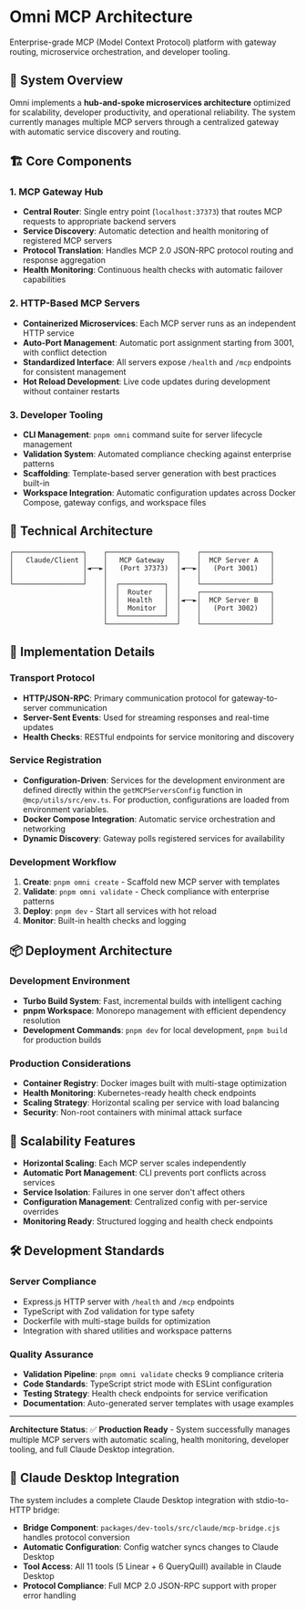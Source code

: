 # Omni MCP Architecture

Enterprise-grade MCP (Model Context Protocol) platform with gateway routing, microservice orchestration, and developer tooling.

## 🎯 System Overview

Omni implements a **hub-and-spoke microservices architecture** optimized for scalability, developer productivity, and operational reliability. The system currently manages multiple MCP servers through a centralized gateway with automatic service discovery and routing.

## 🏗️ Core Components

### **1. MCP Gateway Hub**

- **Central Router**: Single entry point (`localhost:37373`) that routes MCP requests to appropriate backend servers
- **Service Discovery**: Automatic detection and health monitoring of registered MCP servers
- **Protocol Translation**: Handles MCP 2.0 JSON-RPC protocol routing and response aggregation
- **Health Monitoring**: Continuous health checks with automatic failover capabilities

### **2. HTTP-Based MCP Servers**

- **Containerized Microservices**: Each MCP server runs as an independent HTTP service
- **Auto-Port Management**: Automatic port assignment starting from 3001, with conflict detection
- **Standardized Interface**: All servers expose `/health` and `/mcp` endpoints for consistent management
- **Hot Reload Development**: Live code updates during development without container restarts

### **3. Developer Tooling**

- **CLI Management**: `pnpm omni` command suite for server lifecycle management
- **Validation System**: Automated compliance checking against enterprise patterns
- **Scaffolding**: Template-based server generation with best practices built-in
- **Workspace Integration**: Automatic configuration updates across Docker Compose, gateway configs, and workspace files

## 📐 Technical Architecture

```
┌─────────────────┐    ┌─────────────────┐    ┌─────────────────┐
│   Claude/Client │    │   MCP Gateway   │    │  MCP Server A   │
│                 │◄──►│   (Port 37373)  │◄──►│   (Port 3001)   │
│                 │    │                 │    │                 │
└─────────────────┘    │  ┌───────────┐  │    └─────────────────┘
                       │  │  Router   │  │    ┌─────────────────┐
                       │  │  Health   │  │◄──►│  MCP Server B   │
                       │  │  Monitor  │  │    │   (Port 3002)   │
                       │  └───────────┘  │    │                 │
                       └─────────────────┘    └─────────────────┘
```

## 🔧 Implementation Details

### **Transport Protocol**

- **HTTP/JSON-RPC**: Primary communication protocol for gateway-to-server communication
- **Server-Sent Events**: Used for streaming responses and real-time updates
- **Health Checks**: RESTful endpoints for service monitoring and discovery

### **Service Registration**

- **Configuration-Driven**: Services for the development environment are defined directly within the `getMCPServersConfig` function in `@mcp/utils/src/env.ts`. For production, configurations are loaded from environment variables.
- **Docker Compose Integration**: Automatic service orchestration and networking
- **Dynamic Discovery**: Gateway polls registered services for availability

### **Development Workflow**

1. **Create**: `pnpm omni create` - Scaffold new MCP server with templates
2. **Validate**: `pnpm omni validate` - Check compliance with enterprise patterns
3. **Deploy**: `pnpm dev` - Start all services with hot reload
4. **Monitor**: Built-in health checks and logging

## 📦 Deployment Architecture

### **Development Environment**

- **Turbo Build System**: Fast, incremental builds with intelligent caching
- **pnpm Workspace**: Monorepo management with efficient dependency resolution
- **Development Commands**: `pnpm dev` for local development, `pnpm build` for production builds

### **Production Considerations**

- **Container Registry**: Docker images built with multi-stage optimization
- **Health Monitoring**: Kubernetes-ready health check endpoints
- **Scaling Strategy**: Horizontal scaling per service with load balancing
- **Security**: Non-root containers with minimal attack surface

## 🚀 Scalability Features

- **Horizontal Scaling**: Each MCP server scales independently
- **Automatic Port Management**: CLI prevents port conflicts across services
- **Service Isolation**: Failures in one server don't affect others
- **Configuration Management**: Centralized config with per-service overrides
- **Monitoring Ready**: Structured logging and health check endpoints

## 🛠️ Development Standards

### **Server Compliance**

- Express.js HTTP server with `/health` and `/mcp` endpoints
- TypeScript with Zod validation for type safety
- Dockerfile with multi-stage builds for optimization
- Integration with shared utilities and workspace patterns

### **Quality Assurance**

- **Validation Pipeline**: `pnpm omni validate` checks 9 compliance criteria
- **Code Standards**: TypeScript strict mode with ESLint configuration
- **Testing Strategy**: Health check endpoints for service verification
- **Documentation**: Auto-generated server templates with usage examples

---

**Architecture Status**: ✅ **Production Ready** - System successfully manages multiple MCP servers with automatic scaling, health monitoring, developer tooling, and full Claude Desktop integration.

## 🎯 Claude Desktop Integration

The system includes a complete Claude Desktop integration with stdio-to-HTTP bridge:

- **Bridge Component**: `packages/dev-tools/src/claude/mcp-bridge.cjs` handles protocol conversion
- **Automatic Configuration**: Config watcher syncs changes to Claude Desktop
- **Tool Access**: All 11 tools (5 Linear + 6 QueryQuill) available in Claude Desktop
- **Protocol Compliance**: Full MCP 2.0 JSON-RPC support with proper error handling
